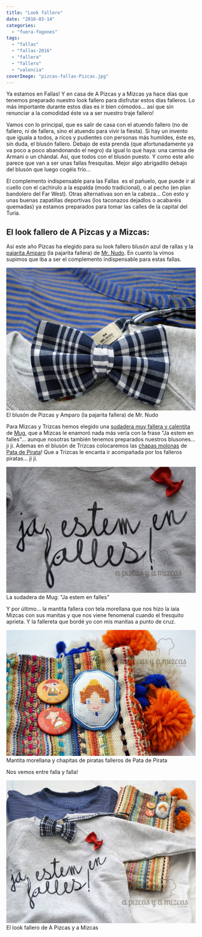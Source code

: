 ```yaml
---
title: "Look fallero"
date: "2016-03-14"
categories:
  - "fuera-fogones"
tags:
  - "fallas"
  - "fallas-2016"
  - "fallera"
  - "fallero"
  - "valencia"
coverImage: "pizcas-fallas-Pizcas.jpg"
---
```


Ya estamos en Fallas! Y en casa de A Pizcas y a Mizcas ya hace días que tenemos preparado nuestro look fallero para disfrutar estos días falleros. Lo más importante durante estos días es ir bien cómodos... así que sin renunciar a la comodidad éste va a ser nuestro traje fallero!

Vamos con lo principal, que es salir de casa con el atuendo fallero (no de fallero, ni de fallera, sino el atuendo para vivir la fiesta). Si hay un invento que iguala a todos, a ricos y pudientes con personas más humildes, éste es, sin duda, el blusón fallero. Debajo de esta prenda (que afortunadamente ya va poco a poco abandonando el negro) da igual lo que haya: una camisa de Armani o un chándal. Así, que todos con el blusón puesto. Y como este año parece que van a ser unas fallas fresquitas. Mejor algo abrigadito debajo del blusón que luego cogéis frío...

El complemento indispensable para las Fallas  es el pañuelo, que puede ir al cuello con el cachirulo a la espalda (modo tradicional), o al pecho (en plan bandolero del Far West). Otras alternativas son en la cabeza… Con esto y unas buenas zapatillas deportivas (los taconazos dejadlos o acabaréis quemadas) ya estamos preparados para tomar las calles de la capital del Turia.

## El look fallero de A Pizcas y a Mizcas:

Así este año Pizcas ha elegido para su look fallero blusón azul de rallas y la [pajarita Amparo](https://mrnudo.com/products/pajarita-amparo) (la pajarita fallera) de [Mr. Nudo](https://mrnudo.com/). En cuanto la vimos supimos que iba a ser el complemento indispensable para estas fallas.

![El blusón de Pizcas y Amparo (la pajarita fallera) de Mr. Nudo](images/pizcas-fallas-3-Pizcas-1024x771.jpg) El blusón de Pizcas y Amparo (la pajarita fallera) de Mr. Nudo

Para Mizcas y Trizcas hemos elegido una [sudadera muy fallera y calentita](https://www.facebook.com/mug.photocalleando/photos/pb.117679605101406.-2207520000.1457953565./523427541193275/?type=3&theater) de [Mug](https://www.facebook.com/mug.photocalleando/?fref=ts), que a Mizcas le enamoró nada más verla con la frase "Ja estem en falles"... aunque nosotras también tenemos preparados nuestros blusones... ji ji. Ademas en el blusón de Trizcas colocaremos las [chapas molonas](http://patadepirata.blogspot.com.es/2014/01/galeria-chapas-pata-de-pirata-3.html) de [Pata de Pirata](http://patadepirata.blogspot.com.es/)! Que a Trizcas le encanta ir acompañada por los falleros piratas... ji ji.

![La sudadera de Mug: "Ja estem en falles"](images/pizcas-fallas-2-Pizcas-1024x681.jpg) La sudadera de Mug: "Ja estem en falles"

Y por último... la mantita fallera con tela morellana que nos hizo la iaia Mizcas con sus manitas y que nos viene fenomenal cuando el fresquito aprieta. Y la fallereta que bordé yo con mis manitas a punto de cruz.

![Mantita morellana y chapitas de piratas falleros de Pata de Pirata](images/pizcas-fallas-4-Pizcas-1024x681.jpg) Mantita morellana y chapitas de piratas falleros de Pata de Pirata

Nos vemos entre falla y falla!

![El look fallero de A Pizcas y a Mizcas](images/pizcas-fallas-Pizcas-1024x772.jpg) El look fallero de A Pizcas y a Mizcas
